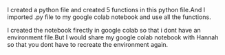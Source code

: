 I created a python file and created 5 functions in this python file.And I imported .py file to my google colab notebook and use all the functions.

I created the notebook firectly in google colab so that i dont have an environment file.But I would share my google colab notebook with Hannah so that you dont have to recreate the environment again.
